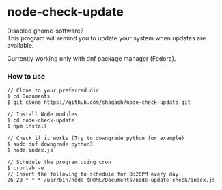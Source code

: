 # node-check-update
Disabled gnome-software?  
This program will remind you to update your system when updates are available.  

Currently working only with dnf package manager (Fedora).

### How to use
```
// Clone to your preferred dir
$ cd Documents
$ git clone https://github.com/shaqash/node-check-update.git

// Install Node modules
$ cd node-check-update
$ npm install

// Check if it works (Try to downgrade python for example)
$ sudo dnf downgrade python3
$ node index.js

// Schedule the program using cron
$ crontab -e
// Insert the following to schedule for 8:26PM every day.
26 20 * * * /usr/bin/node $HOME/Documents/node-update-check/index.js
```
